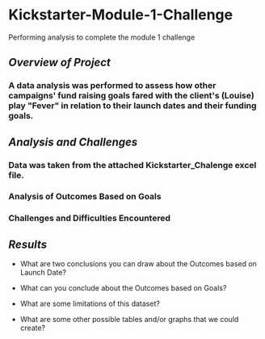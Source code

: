 # Kickstarter-Module-1-Challenge
Performing analysis to complete the module 1 challenge 

## *Overview of Project*

### A data analysis was performed to assess how other campaigns' fund raising goals fared with the client's (Louise) play "Fever" in relation to their launch dates and their funding goals.

## *Analysis and Challenges*

### Data was taken from the attached Kickstarter_Chalenge excel file. 

### Analysis of Outcomes Based on Goals

### Challenges and Difficulties Encountered

## *Results*

- What are two conclusions you can draw about the Outcomes based on Launch Date?

- What can you conclude about the Outcomes based on Goals?

- What are some limitations of this dataset?

- What are some other possible tables and/or graphs that we could create?
